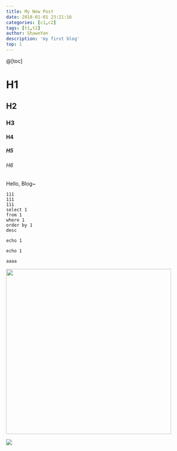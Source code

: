 ```yaml
---
title: My New Post
date: 2018-01-01 23:21:16
categories: [c1,c2]
tags: [t1,t2]
author: ShawnYan
description: 'my first blog'
top: 1
---
```


<meta property="og:image" content="cover.jpeg">

@[toc]

# H1

## H2

### H3

#### H4

##### H5

###### H6

Hello, Blog~

```
111
111
111
select 1
from 1
where 1
order by 1
desc
```

```1c
echo 1
```

```shell
echo 1
```

`aaaa`

<img src="/img/tidb-t.jpg" width=450px>

![](cover.jpeg)
